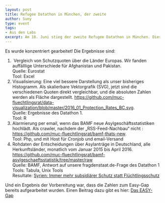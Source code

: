 ```yaml
---
layout: post
title: Refugee Datathon in München, der zweite
author: Suny
type: event
tags:
- Aus den Labs
excerpt: Am 18. Juni stieg der zweite Refugee Datathon in München. Diesmal im WERK1 gemeinsam von Welcome Help e.V. und OK Lab München veranstaltet.
---
```


<p>Es wurde konzentriert gearbeitet! Die Ergebnisse sind:</p>
<ol>
<li>&nbsp;Vergleich von Schutzquoten über die Länder Europas. Wir fanden auffälllige Unterschiede für Afghanistan und Pakistan.<br>
Quelle: Eurostat<br>
Tool: Excel</li>
<li>Visualisierung: Eine viel bessere Darstellung als unser bisheriges Histogramm. Als skalierbare Vektorgrafik (SVG), jetzt sind die verschiedenen Quoten direkt vergleichbar, und die absoluten Zahlen werden als Fläche dargestellt.&nbsp;<a class="linkified" title="https://github.com/muc-fluechtlingsrat/data-visualization/blob/master/2016_01_Protection_Rates_BC.svg" href="https://github.com/muc-fluechtlingsrat/data-visualization/blob/master/2016_01_Protection_Rates_BC.svg" target="_blank" rel="nofollow">https://github.com/muc-fluechtlingsrat/data-visualization/blob/master/2016_01_Protection_Rates_BC.svg</a>.<br>
Quelle: Ergebnisse des Datathon 1.<br>
Tool: R</li>
<li>Alarmierung per email, wenn das BAMF neue Asylgeschäftsstatistiken hochlädt. Als crawler, nachdem der „RSS-Feed-Nachbau“ nicht : <a class="linkified" title="https://github.com/muc-fluechtlingsrat/bamf-thats-new" href="https://github.com/muc-fluechtlingsrat/bamf-thats-new" target="_blank" rel="nofollow">https://github.com/muc-fluechtlingsrat/bamf-thats-new</a>.<br>
Tool: Php, und mit Host für Cronjob und email-Versand</li>
<li>Rohdaten der Entscheidungen über Asylanträge in Deutschland, alle Herkunftsländer, monatlich vom&nbsp;Januar 2015 bis April 2016. <a class="linkified" title="https://github.com/muc-fluechtlingsrat/bamf-asylgeschaeftsstatistik/tree/master/raw" href="https://github.com/muc-fluechtlingsrat/bamf-asylgeschaeftsstatistik/tree/master/raw" target="_blank" rel="nofollow">https://github.com/muc-fluechtlingsrat/bamf-asylgeschaeftsstatistik/tree/master/raw</a><br>
Quelle: BAMF, Antwort auf unsere fragdenstaat.de-Frage des Datathon 1<br>
Tools: Tabula, Unix Tools<br>
Resultate:&nbsp;<a href="https://refugee-datathon-muc.org/syrien-immer-mehr-subsidiaerer-schutz-statt-fluechtlingsschutz/">Syrien: Immer mehr subsidiärer Schutz statt Flüchtlingsschutz</a></li>
</ol>
<p>Und ein Ergebnis der Vorbereitung war, dass die Zahlen zum Easy-Gap bereits aufgearbeitet wurden. Einen Beitrag dazu gibt es hier:&nbsp;<a href="https://refugee-datathon-muc.org/das-easy-gap/">Das EASY-Gap</a>
